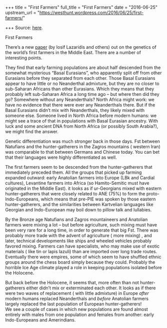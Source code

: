 +++
title = "First Farmers"
full_title = "First Farmers"
date = "2016-06-25"
upstream_url = "https://westhunt.wordpress.com/2016/06/25/first-farmers/"

+++
Source: [here](https://westhunt.wordpress.com/2016/06/25/first-farmers/).

First Farmers

There’s a new
[paper](http://biorxiv.org/content/early/2016/06/16/059311) (by Iosif
Lazaridis and others) out on the genetics of the world’s first farmers
in the Middle East. There are a number of interesting points.

They find that early farming populations are about half descended from
the somewhat mysterious “Basal Eurasians”, who apparently split off from
other Eurasians before they separated from each other. Those Basal
Eurasians appear to have little or no Neanderthal admixture, but they
are no closer to sub-Saharan Africans than other Eurasians. Which they
means that they probably left sub-Saharan Africa a long time ago – but
where then did they go? Somewhere without any Neanderthals? North Africa
might work: we have no evidence that there were ever any Neanderthals
there. But if the Basal Eurasians didn’t mix with Neanderthals, they
likely mixed with someone else. Someone lived in North Africa before
modern humans: we might see a trace of that in populations with Basal
Eurasian ancestry. With luck and some ancient DNA from North Africa (or
possibly South Arabia?), we might find the answer.

Genetic differentiation was much stronger back in those days. Fst
between Natufians and the hunter-gatherers in the Zagros mountains (
western Iran) was comparable to that between Germans and Chinese today.
You can bet that their languages were highly differentiated as well.

The first farmers seem to be descended from the hunter-gatherers that
immediately preceded them. All the groups that picked up farming
expanded outward: early Anatolian farmers into Europe (LBk and Cardial
cultures), Levantine farmers into Africa (so Hamito-Semitic must have
originated in the Middle East). it looks as if ur-Georgians mixed with
eastern hunter-gatherers that were closely related to ANE (75%) to form
the proto-Indo-Europeans, which means that pre-PIE was spoken by those
eastern hunter-gatherers, and the similarities between Kartvelian
languages like Georgian and Indo-European may boil down to pillow talk
and lullabies.

By the Bronze age Natufians and Zagros mountaineers and Anatolian
farmers were mixing a lot – but before agriculture, such mixing must
have been very rare for a long time, in order to generate that big Fst.
There was probably more trade with the advent of agriculture ( more
mixing) , and later, technical developments like ships and wheeled
vehicles probably favored mixing. Farmers can have specialists, who may
make use of exotic materials ( like tin or lapis lazuli) than are
imported over long trade routes. Eventually there were empires, some of
which seem to have shuffled ethnic groups around the chess board simply
because they could. Probably the horrible Ice Age climate played a role
in keeping populations isolated before the Holocene.

But back before the Holocene, it seems that, more often than not
hunter-gatherers either didn’t mix or exterminated each other. It looks
as if there were two waves of replacement ( with little admixture) in
Europe *after* modern humans replaced Neanderthals and *before*
Anatolian farmers largely replaced the last population of European
hunter-gatherers!  
We see a couple of cases in which new populations are found almost
entirely with males from one population and females from another: early
Indo-Europeans and Amerindians.

